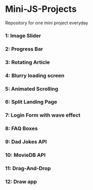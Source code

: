 # Mini-JS-Projects
Repository for one mini project everyday
### 1: Image Slider
### 2: Progress Bar
### 3: Rotating Article
### 4: Blurry loading screen
### 5: Animated Scrolling
### 6: Split Landing Page
### 7: Login Form with wave effect
### 8: FAQ Boxes
### 9: Dad Jokes API
### 10: MovieDB API
### 11: Drag-And-Drop
### 12: Draw app
